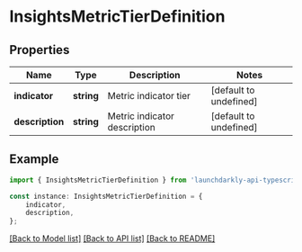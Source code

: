 # InsightsMetricTierDefinition


## Properties

Name | Type | Description | Notes
------------ | ------------- | ------------- | -------------
**indicator** | **string** | Metric indicator tier | [default to undefined]
**description** | **string** | Metric indicator description | [default to undefined]

## Example

```typescript
import { InsightsMetricTierDefinition } from 'launchdarkly-api-typescript';

const instance: InsightsMetricTierDefinition = {
    indicator,
    description,
};
```

[[Back to Model list]](../README.md#documentation-for-models) [[Back to API list]](../README.md#documentation-for-api-endpoints) [[Back to README]](../README.md)

